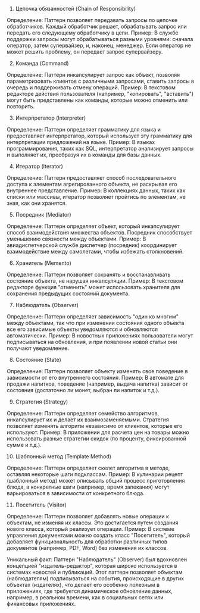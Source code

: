 1. Цепочка обязанностей (Chain of Responsibility)

Определение: Паттерн позволяет передавать запросы по цепочке обработчиков. Каждый обработчик решает, обрабатывать запрос или передать его следующему обработчику в цепи.
Пример: В службе поддержки запросы могут обрабатываться разными уровнями: сначала оператор, затем супервайзер, и, наконец, менеджер. Если оператор не может решить проблему, он передает запрос супервайзеру.

2. Команда (Command)

Определение: Паттерн инкапсулирует запрос как объект, позволяя параметризовать клиентов с различными запросами, ставить запросы в очередь и поддерживать отмену операций.
Пример: В текстовом редакторе действия пользователя (например, "копировать", "вставить") могут быть представлены как команды, которые можно отменить или повторить.

3. Интерпретатор (Interpreter)

Определение: Паттерн определяет грамматику для языка и предоставляет интерпретатор, который использует эту грамматику для интерпретации предложений на языке.
Пример: В языках программирования, таких как SQL, интерпретатор анализирует запросы и выполняет их, преобразуя их в команды для базы данных.

4. Итератор (Iterator)

Определение: Паттерн предоставляет способ последовательного доступа к элементам агрегированного объекта, не раскрывая его внутреннее представление.
Пример: В коллекциях данных, таких как списки или массивы, итератор позволяет пройтись по элементам, не зная, как они хранятся.

5. Посредник (Mediator)

Определение: Паттерн определяет объект, который инкапсулирует способ взаимодействия множества объектов. Посредник способствует уменьшению связности между объектами.
Пример: В авиадиспетчерской службе диспетчер (посредник) координирует взаимодействие между самолетами, чтобы избежать столкновений.

6. Хранитель (Memento)

Определение: Паттерн позволяет сохранять и восстанавливать состояние объекта, не нарушая инкапсуляции.
Пример: В текстовом редакторе функция "отменить" может использовать хранителя для сохранения предыдущих состояний документа.

7. Наблюдатель (Observer)

Определение: Паттерн определяет зависимость "один ко многим" между объектами, так что при изменении состояния одного объекта все его зависимые объекты уведомляются и обновляются автоматически.
Пример: В новостных приложениях пользователи могут подписываться на обновления, и при появлении новой статьи они получают уведомление.

8. Состояние (State)

Определение: Паттерн позволяет объекту изменять свое поведение в зависимости от его внутреннего состояния.
Пример: В автомате для продажи напитков, поведение (например, выдача напитка) зависит от состояния (достаточно ли монет, выбран ли напиток и т.д.).

9. Стратегия (Strategy)

Определение: Паттерн определяет семейство алгоритмов, инкапсулирует их и делает их взаимозаменяемыми. Стратегия позволяет изменять алгоритм независимо от клиентов, которые его используют.
Пример: В приложении для расчета цен на товары можно использовать разные стратегии скидок (по проценту, фиксированной сумме и т.д.).

10. Шаблонный метод (Template Method)

Определение: Паттерн определяет скелет алгоритма в методе, оставляя некоторые шаги подклассам.
Пример: В кулинарии рецепт (шаблонный метод) может описывать общий процесс приготовления блюда, а конкретные шаги (например, время запекания) могут варьироваться в зависимости от конкретного блюда.

11. Посетитель (Visitor)

Определение: Паттерн позволяет добавлять новые операции к объектам, не изменяя их классы. Это достигается путем создания нового класса, который реализует операции.
Пример: В системе управления документами можно создать класс "Посетитель", который добавляет функциональность для обработки различных типов документов (например, PDF, Word) без изменения их классов.

Уникальный факт: Паттерн "Наблюдатель" (Observer) был вдохновлен концепцией "издатель-редактор", которая широко используется в системах новостей и публикаций. Этот паттерн позволяет объектам (наблюдателям) подписываться на события, происходящие в других объектах (издателях), что делает его особенно полезным в приложениях, где требуется динамическое обновление данных, например, в реальном времени, как в социальных сетях или финансовых приложениях.